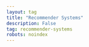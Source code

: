 ```yaml
---
layout: tag
title: "Recommender Systems"
description: False
tag: recommender-systems
robots: noindex
---
```

